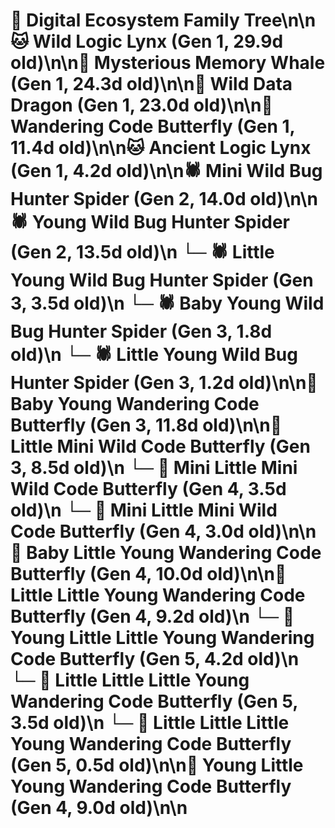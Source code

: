 # 🌳 Digital Ecosystem Family Tree\n\n🐱 Wild Logic Lynx (Gen 1, 29.9d old)\n\n🐋 Mysterious Memory Whale (Gen 1, 24.3d old)\n\n🐉 Wild Data Dragon (Gen 1, 23.0d old)\n\n🦋 Wandering Code Butterfly (Gen 1, 11.4d old)\n\n🐱 Ancient Logic Lynx (Gen 1, 4.2d old)\n\n🕷️ Mini Wild Bug Hunter Spider (Gen 2, 14.0d old)\n\n🕷️ Young Wild Bug Hunter Spider (Gen 2, 13.5d old)\n  └─ 🕷️ Little Young Wild Bug Hunter Spider (Gen 3, 3.5d old)\n  └─ 🕷️ Baby Young Wild Bug Hunter Spider (Gen 3, 1.8d old)\n  └─ 🕷️ Little Young Wild Bug Hunter Spider (Gen 3, 1.2d old)\n\n🦋 Baby Young Wandering Code Butterfly (Gen 3, 11.8d old)\n\n🦋 Little Mini Wild Code Butterfly (Gen 3, 8.5d old)\n  └─ 🦋 Mini Little Mini Wild Code Butterfly (Gen 4, 3.5d old)\n  └─ 🦋 Mini Little Mini Wild Code Butterfly (Gen 4, 3.0d old)\n\n🦋 Baby Little Young Wandering Code Butterfly (Gen 4, 10.0d old)\n\n🦋 Little Little Young Wandering Code Butterfly (Gen 4, 9.2d old)\n  └─ 🦋 Young Little Little Young Wandering Code Butterfly (Gen 5, 4.2d old)\n  └─ 🦋 Little Little Little Young Wandering Code Butterfly (Gen 5, 3.5d old)\n  └─ 🦋 Little Little Little Young Wandering Code Butterfly (Gen 5, 0.5d old)\n\n🦋 Young Little Young Wandering Code Butterfly (Gen 4, 9.0d old)\n\n